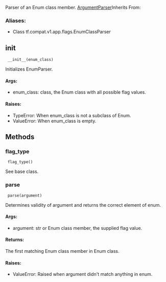 Parser of an Enum class member.
[ArgumentParser](https://tensorflow.google.cn/api_docs/python/tf/compat/v1/flags/ArgumentParser)Inherits From: 

### Aliases:
- Class tf.compat.v1.app.flags.EnumClassParser
## __init__

```
 __init__(enum_class)
```
Initializes EnumParser.
#### Args:
- enum_class: class, the Enum class with all possible flag values.
#### Raises:
- TypeError: When enum_class is not a subclass of Enum.
- ValueError: When enum_class is empty.
## Methods
### flag_type

```
 flag_type()
```
See base class.
### parse

```
 parse(argument)
```
Determines validity of argument and returns the correct element of enum.
#### Args:
- argument: str or Enum class member, the supplied flag value.
#### Returns:
The first matching Enum class member in Enum class.
#### Raises:
- ValueError: Raised when argument didn't match anything in enum.
